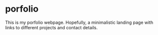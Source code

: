 # porfolio

This is my porfolio webpage.
Hopefully, a minimalistic landing page with links to different projects and contact details.
